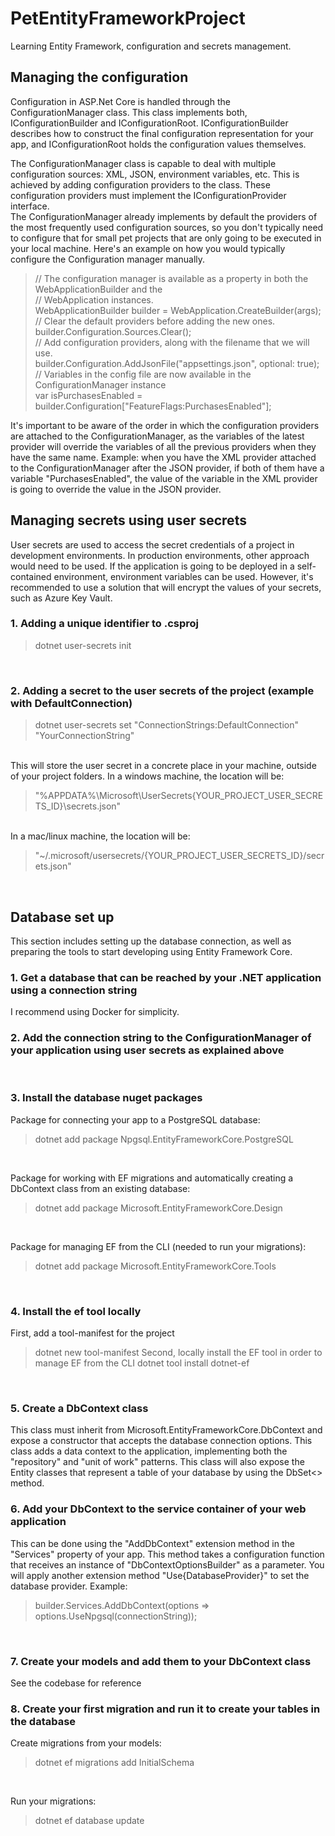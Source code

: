 # PetEntityFrameworkProject
Learning Entity Framework, configuration and secrets management.

## Managing the configuration
Configuration in ASP.Net Core is handled through the ConfigurationManager class. This class implements both,
IConfigurationBuilder and IConfigurationRoot. IConfigurationBuilder describes how to construct the final configuration representation for your app, and IConfigurationRoot holds the configuration values themselves.

The ConfigurationManager class is capable to deal with multiple configuration sources: XML, JSON, environment
variables, etc. This is achieved by adding configuration providers to the class. These configuration providers
must implement the IConfigurationProvider interface.
<br>
The ConfigurationManager already implements by default the providers of the most frequently used configuration
sources, so you don't typically need to configure that for small pet projects that are only going to be 
executed in your local machine. Here's an example on how you would typically configure the Configuration manager manually.
<br>

> // The configuration manager is available as a property in both the WebApplicationBuilder and the <br>
> // WebApplication instances. <br>
> WebApplicationBuilder builder = WebApplication.CreateBuilder(args); <br>
> // Clear the default providers before adding the new ones. <br>
> builder.Configuration.Sources.Clear(); <br>
> // Add configuration providers, along with the filename that we will use. <br>
> builder.Configuration.AddJsonFile("appsettings.json", optional: true); <br>
> // Variables in the config file are now available in the ConfigurationManager instance <br>
> var isPurchasesEnabled = builder.Configuration["FeatureFlags:PurchasesEnabled"]; <br>

It's important to be aware of the order in which the configuration providers are attached to the 
ConfigurationManager, as the variables of the latest provider will override the variables of all the previous
providers when they have the same name. Example: when you have the XML provider attached to the ConfigurationManager after the JSON provider, if both of them have a variable "PurchasesEnabled", the value
of the variable in the XML provider is going to override the value in the JSON provider.
<br>

## Managing secrets using user secrets
User secrets are used to access the secret credentials of a project in development environments. In 
production environments, other approach would need to be used. If the application is going to be deployed
in a self-contained environment, environment variables can be used. However, it's recommended to use a 
solution that will encrypt the values of your secrets, such as Azure Key Vault.

### 1. Adding a unique identifier to .csproj
> dotnet user-secrets init
<br>

### 2. Adding a secret to the user secrets of the project (example with DefaultConnection)
> dotnet user-secrets set "ConnectionStrings:DefaultConnection" "YourConnectionString"
<br>
This will store the user secret in a concrete place in your machine, outside of your project folders.
In a windows machine, the location will be:

> "%APPDATA%\Microsoft\UserSecrets\{YOUR_PROJECT_USER_SECRETS_ID}\secrets.json"
<br>
In a mac/linux machine, the location will be:

> "~/.microsoft/usersecrets/{YOUR_PROJECT_USER_SECRETS_ID}/secrets.json"
<br>

## Database set up
This section includes setting up the database connection, as well as preparing the tools to start developing using Entity Framework Core.
<br>

### 1. Get a database that can be reached by your .NET application using a connection string
I recommend using Docker for simplicity.
<br>

### 2. Add the connection string to the ConfigurationManager of your application using user secrets as explained above
<br>

### 3. Install the database nuget packages
Package for connecting your app to a PostgreSQL database:
> dotnet add package Npgsql.EntityFrameworkCore.PostgreSQL
<br>

Package for working with EF migrations and automatically creating a DbContext class from an existing database:
> dotnet add package Microsoft.EntityFrameworkCore.Design
<br>

Package for managing EF from the CLI (needed to run your migrations):
> dotnet add package Microsoft.EntityFrameworkCore.Tools
<br>

### 4. Install the ef tool locally
First, add a tool-manifest for the project
> dotnet new tool-manifest
Second, locally install the EF tool in order to manage EF from the CLI
> dotnet tool install dotnet-ef
<br> 

### 5. Create a DbContext class
This class must inherit from Microsoft.EntityFrameworkCore.DbContext and expose a constructor that accepts the database connection options. This class adds a data context to the application, implementing both the "repository" and "unit of work" patterns. This class will also expose the Entity classes that represent a table of your database by using the DbSet<> method.
<br>

### 6. Add your DbContext to the service container of your web application
This can be done using the "AddDbContext" extension method in the "Services" property of your app. This method takes a configuration function that receives an instance of "DbContextOptionsBuilder" as a parameter. You will apply another extension method 
"Use{DatabaseProvider}" to set the database provider. Example:
> builder.Services.AddDbContext<AppDbContext>(options => options.UseNpgsql(connectionString));
<br>

### 7. Create your models and add them to your DbContext class
See the codebase for reference
<br>

### 8. Create your first migration and run it to create your tables in the database
Create migrations from your models:
> dotnet ef migrations add InitialSchema
<br>

Run your migrations:
> dotnet ef database update
<br>
